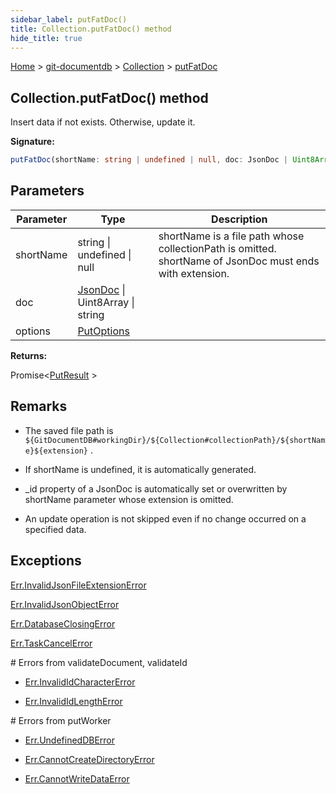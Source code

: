 ```yaml
---
sidebar_label: putFatDoc()
title: Collection.putFatDoc() method
hide_title: true
---
```


[Home](./index.md) &gt; [git-documentdb](./git-documentdb.md) &gt; [Collection](./git-documentdb.collection.md) &gt; [putFatDoc](./git-documentdb.collection.putfatdoc.md)

## Collection.putFatDoc() method

Insert data if not exists. Otherwise, update it.

<b>Signature:</b>

```typescript
putFatDoc(shortName: string | undefined | null, doc: JsonDoc | Uint8Array | string, options?: PutOptions): Promise<PutResult>;
```

## Parameters

|  Parameter | Type | Description |
|  --- | --- | --- |
|  shortName | string \| undefined \| null | shortName is a file path whose collectionPath is omitted. shortName of JsonDoc must ends with extension. |
|  doc | [JsonDoc](./git-documentdb.jsondoc.md) \| Uint8Array \| string |  |
|  options | [PutOptions](./git-documentdb.putoptions.md) |  |

<b>Returns:</b>

Promise&lt;[PutResult](./git-documentdb.putresult.md) &gt;

## Remarks

- The saved file path is `${GitDocumentDB#workingDir}/${Collection#collectionPath}/${shortName}${extension}` .

- If shortName is undefined, it is automatically generated.

- \_id property of a JsonDoc is automatically set or overwritten by shortName parameter whose extension is omitted.

- An update operation is not skipped even if no change occurred on a specified data.

## Exceptions

[Err.InvalidJsonFileExtensionError](./git-documentdb.err.invalidjsonfileextensionerror.md)

[Err.InvalidJsonObjectError](./git-documentdb.err.invalidjsonobjecterror.md)

[Err.DatabaseClosingError](./git-documentdb.err.databaseclosingerror.md)

[Err.TaskCancelError](./git-documentdb.err.taskcancelerror.md)

\# Errors from validateDocument, validateId

- [Err.InvalidIdCharacterError](./git-documentdb.err.invalididcharactererror.md)

- [Err.InvalidIdLengthError](./git-documentdb.err.invalididlengtherror.md)

\# Errors from putWorker

- [Err.UndefinedDBError](./git-documentdb.err.undefineddberror.md)

- [Err.CannotCreateDirectoryError](./git-documentdb.err.cannotcreatedirectoryerror.md)

- [Err.CannotWriteDataError](./git-documentdb.err.cannotwritedataerror.md)

